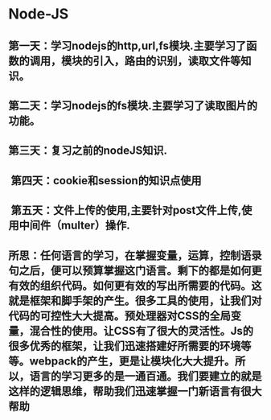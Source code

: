 # Node-JS
##  第一天：学习nodejs的http,url,fs模块.主要学习了函数的调用，模块的引入，路由的识别，读取文件等知识。
##  第二天：学习nodejs的fs模块.主要学习了读取图片的功能。
##  第三天：复习之前的nodeJS知识.
##  第四天：cookie和session的知识点使用
##  第五天：文件上传的使用,主要针对post文件上传,使用中间件（multer）操作.
##  所思：任何语言的学习，在掌握变量，运算，控制语录句之后，便可以预算掌握这门语言。剩下的都是如何更有效的组织代码。如何更有效的写出所需要的代码。这就是框架和脚手架的产生。很多工具的使用，让我们对代码的可控性大大提高。预处理器对CSS的全局变量，混合性的使用。让CSS有了很大的灵活性。Js的很多优秀的框架，让我们迅速搭建好所需要的环境等等。webpack的产生，更是让模块化大大提升。所以，语言的学习更多的是一通百通。我们要建立的就是这样的逻辑思维，帮助我们迅速掌握一门新语言有很大帮助
